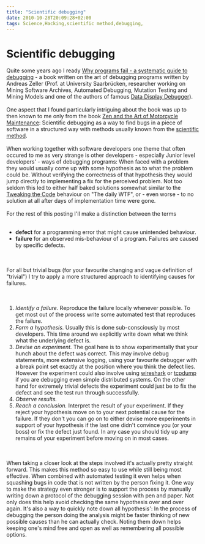 ```yaml
---
title: "Scientific debugging"
date: 2010-10-28T20:09:28+02:00
tags: Science,Hacking,scientific method,debugging,
---
```


# Scientific debugging


Quite some years ago I ready <a href="http://www.whyprogramsfail.com/">Why programs fail - a systematic guide to 
debugging</a> - a book written on the art of debugging programs written by Andreas Zeller (Prof. at University 
Saarbr&uuml;cken, researcher working on Mining Software Archives, Automated Debugging, Mutation Testing and Mining 
Models and one of the authors of famous <a href="http://www.gnu.org/software/ddd/">Data Display 
Debugger</a>).<br><br>One aspect that I found particularly intriguing about the book was up to then known to me only 
from the book <a href="http://en.wikipedia.org/wiki/Zen_and_the_Art_of_Motorcycle_Maintenance">Zen and the Art of 
Motorcycle Maintenance</a>: Scientific debugging as a way to find bugs in a piece of software in a structured way with 
methods usually known from the <a href="http://en.wikipedia.org/wiki/Scientific_method">scientific 
method</a>.<br><br>When working together with software developers one theme that often occured to me as very strange is 
other developers - especially Junior level developers' - ways of debugging programs: When faced with a problem they 
would usually come up with some hypothesis as to what the problem could be. Without verifying the correctness of that 
hypothesis they would jump directly to implementing a fix for the perceived problem. Not too seldom this led to either 
half baked solutions somewhat similar to the <a href="http://thedailywtf.com/Articles/Tweaking-the-Code.aspx">Tweaking 
the Code</a> behaviour on "The daily WTF", or - even worse - to no solution at all after days of implementation time 
were gone.<br><br>For the rest of this posting I'll make a distinction between the terms<br><ul><br><li><b >defect</b> 
for a programming error that might cause unintended behaviour.<br><li><b>failure</b> for an observed mis-behaviour of a 
program. Failures are caused by specific defects.<br></ul><br><br>For all but trivial bugs (for your favourite changing 
and vague definition of "trivial") I try to apply a more structured approach to identifying causes for failures. 
<br><br><ol><br><li><i>Identify a failure.</i> Reproduce the failure locally whenever possible. To get most out of the 
process write some automated test that reproduces the failure.<br><li><i>Form a hypothesis.</i> Usually this is done 
sub-consciously by most developers. This time around we explicitly write down what we think what the underlying defect 
is.<br><li><i>Devise an experiment.</i> The goal here is to show experimentally that your hunch about the defect was 
correct. This may involve debug statements, more extensive logging, using your favourite debugger with a break point 
set exactly at the position where you think the defect lies. However the experiment could also involve using <a 
href="http://www.wireshark.org/">wireshark</a> or <a href="http://www.tcpdump.org/">tcpdump</a> if you are debugging 
even simple distributed systems. On the other hand for extremely trivial defects the experiment could just be to fix 
the defect and see the test run through successfully.<br><li><i>Observe results.</i><br><li><i>Reach a conclusion.</i> 
Interpret the result of your experiment. If they reject your hypothesis move on to your next potential cause for the 
failure. If they don't you can go on to either devise more experiments in support of your hypothesis if the last one 
didn't convince you (or your boss) or fix the defect just found. In any case you should tidy up any remains of your 
experiment before moving on in most cases.<br></ol><br><br>When taking a closer look at the steps involved it's 
actually pretty straight forward. This makes this method so easy to use while still being most effective. When combined 
with automated testing it even helps when squashing bugs in code that is not written by the person fixing it. One way 
to make the strategy even stronger is to support the process by manually writing down a protocol of the debugging 
session with pen and paper. Not only does this help avoid checking the same hypothesis over and over again. It's also a 
way to quickly note down all hypothesis': In the process of debugging the person doing the analysis might be faster 
thinking of new possible causes than he can actually check. Noting them down helps keeping one's mind free and open as 
well as remembering all possible options.
